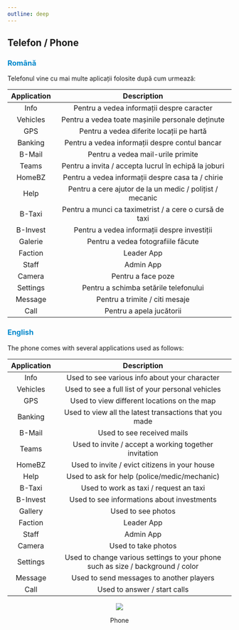 ```yaml
---
outline: deep
---
```


## Telefon / Phone

### <span style="color: #0088CC">Română</span>

Telefonul vine cu mai multe aplicații folosite după cum urmează:

|Application|Description|
|:---:|:---:|
|Info|Pentru a vedea informații despre caracter|
|Vehicles|Pentru a vedea toate mașinile personale deținute|
|GPS|Pentru a vedea diferite locații pe hartă|
|Banking|Pentru a vedea informații despre contul bancar|
|B-Mail|Pentru a vedea mail-urile primite|
|Teams|Pentru a invita / accepta lucrul în echipă la joburi|
|HomeBZ|Pentru a vedea informații despre casa ta / chirie|
|Help|Pentru a cere ajutor de la un medic / polițist / mecanic|
|B-Taxi|Pentru a munci ca taximetrist / a cere o cursă de taxi|
|B-Invest|Pentru a vedea informații despre investiții|
|Galerie|Pentru a vedea fotografiile făcute|
|Faction|Leader App|
|Staff|Admin App|
|Camera|Pentru a face poze|
|Settings|Pentru a schimba setările telefonului|
|Message|Pentru a trimite / citi mesaje|
|Call|Pentru a apela jucătorii|

### <span style="color: #0088CC">English</span>

The phone comes with several applications used as follows:

|Application|Description|
|:---:|:---:|
|Info|Used to see various info about your character|
|Vehicles|Used to see a full list of your personal vehicles|
|GPS|Used to view different locations on the map|
|Banking|Used to view all the latest transactions that you made|
|B-Mail|Used to see received mails|
|Teams|Used to invite / accept a working together invitation|
|HomeBZ|Used to invite / evict citizens in your house|
|Help|Used to ask for help (police/medic/mechanic)|
|B-Taxi|Used to work as taxi / request an taxi|
|B-Invest|Used to see informations about investments|
|Gallery|Used to see photos|
|Faction|Leader App|
|Staff|Admin App|
|Camera|Used to take photos|
|Settings|Used to change various settings to your phone such as size / background / color|
|Message|Used to send messages to another players|
|Call|Used to answer / start calls|

<p align="center"><img src="https://i.imgur.com/jju64wF.png"/></p>
<p style="text-align: center">Phone</p>